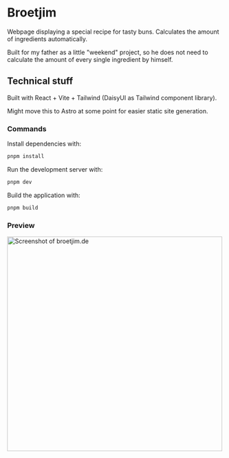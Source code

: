 # Broetjim


Webpage displaying a special recipe for tasty buns. Calculates the amount of ingredients automatically.

Built for my father as a little "weekend" project, so he does not need to calculate the amount of every single ingredient by himself.

## Technical stuff

Built with React + Vite + Tailwind (DaisyUI as Tailwind component library).

Might move this to Astro at some point for easier static site generation.

### Commands

Install dependencies with:

```bash
pnpm install
```

Run the development server with:

```bash
pnpm dev
```

Build the application with:

```bash
pnpm build
```

### Preview
<!-- ![Broetjim](https://github.com/user-attachments/assets/1cfd3be4-0f09-416a-8d12-e1cce484cdac) -->

<img src="https://github.com/user-attachments/assets/1cfd3be4-0f09-416a-8d12-e1cce484cdac" alt="Screenshot of broetjim.de" width="auto" height="500"/>

